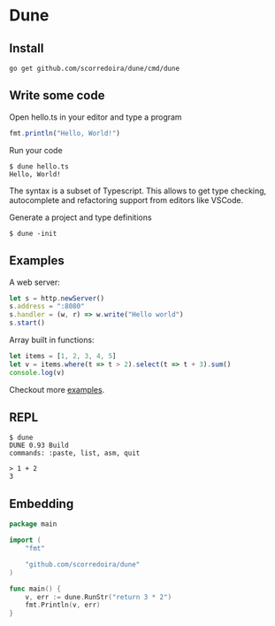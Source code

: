 # Dune 

## Install 
```
go get github.com/scorredoira/dune/cmd/dune
```


## Write some code

Open hello.ts in your editor and type a program
```typescript
fmt.println("Hello, World!")
```

Run your code
```
$ dune hello.ts
Hello, World!
```


The syntax is a subset of Typescript. This allows to get type checking, autocomplete and refactoring support from editors like VSCode.

Generate a project and type definitions 

```
$ dune -init
```

## Examples

A web server:
```typescript
let s = http.newServer()
s.address = ":8080"
s.handler = (w, r) => w.write("Hello world")
s.start() 
```

Array built in functions:
```typescript
let items = [1, 2, 3, 4, 5]
let v = items.where(t => t > 2).select(t => t + 3).sum()
console.log(v)
```

Checkout more [examples](https://github.com/scorredoira/dune-examples).


## REPL
```
$ dune
DUNE 0.93 Build
commands: :paste, list, asm, quit

> 1 + 2
3
```



## Embedding

```Go
package main

import (
	"fmt"

	"github.com/scorredoira/dune"
)

func main() {
	v, err := dune.RunStr("return 3 * 2")
	fmt.Println(v, err)
}
```